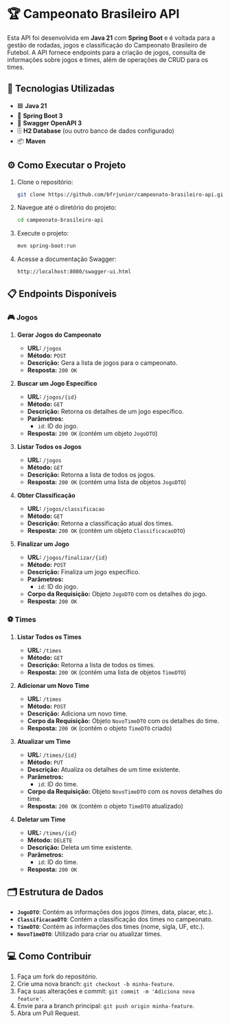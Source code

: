 # 🏆 Campeonato Brasileiro API

Esta API foi desenvolvida em **Java 21** com **Spring Boot** e é voltada para a gestão de rodadas, jogos e classificação do Campeonato Brasileiro de Futebol. A API fornece endpoints para a criação de jogos, consulta de informações sobre jogos e times, além de operações de CRUD para os times.

## 🚀 Tecnologias Utilizadas
- 🟦 **Java 21**
- 🌱 **Spring Boot 3**
- 📄 **Swagger OpenAPI 3**
- 🗄️ **H2 Database** (ou outro banco de dados configurado)
- 📦 **Maven**

## ⚙️ Como Executar o Projeto

1. Clone o repositório:
    ```bash
    git clone https://github.com/bfrjunior/campeonato-brasileiro-api.git
    ```
2. Navegue até o diretório do projeto:
    ```bash
    cd campeonato-brasileiro-api
    ```
3. Execute o projeto:
    ```bash
    mvn spring-boot:run
    ```

4. Acesse a documentação Swagger:
    ```
    http://localhost:8080/swagger-ui.html
    ```

## 📋 Endpoints Disponíveis

### 🎮 Jogos

1. **Gerar Jogos do Campeonato**
    - **URL:** `/jogos`
    - **Método:** `POST`
    - **Descrição:** Gera a lista de jogos para o campeonato.
    - **Resposta:** `200 OK`

2. **Buscar um Jogo Específico**
    - **URL:** `/jogos/{id}`
    - **Método:** `GET`
    - **Descrição:** Retorna os detalhes de um jogo específico.
    - **Parâmetros:**
      - `id`: ID do jogo.
    - **Resposta:** `200 OK` (contém um objeto `JogoDTO`)

3. **Listar Todos os Jogos**
    - **URL:** `/jogos`
    - **Método:** `GET`
    - **Descrição:** Retorna a lista de todos os jogos.
    - **Resposta:** `200 OK` (contém uma lista de objetos `JogoDTO`)

4. **Obter Classificação**
    - **URL:** `/jogos/classificacao`
    - **Método:** `GET`
    - **Descrição:** Retorna a classificação atual dos times.
    - **Resposta:** `200 OK` (contém um objeto `ClassificacaoDTO`)

5. **Finalizar um Jogo**
    - **URL:** `/jogos/finalizar/{id}`
    - **Método:** `POST`
    - **Descrição:** Finaliza um jogo específico.
    - **Parâmetros:**
      - `id`: ID do jogo.
    - **Corpo da Requisição:** Objeto `JogoDTO` com os detalhes do jogo.
    - **Resposta:** `200 OK`

### ⚽ Times

1. **Listar Todos os Times**
    - **URL:** `/times`
    - **Método:** `GET`
    - **Descrição:** Retorna a lista de todos os times.
    - **Resposta:** `200 OK` (contém uma lista de objetos `TimeDTO`)

2. **Adicionar um Novo Time**
    - **URL:** `/times`
    - **Método:** `POST`
    - **Descrição:** Adiciona um novo time.
    - **Corpo da Requisição:** Objeto `NovoTimeDTO` com os detalhes do time.
    - **Resposta:** `200 OK` (contém o objeto `TimeDTO` criado)

3. **Atualizar um Time**
    - **URL:** `/times/{id}`
    - **Método:** `PUT`
    - **Descrição:** Atualiza os detalhes de um time existente.
    - **Parâmetros:**
      - `id`: ID do time.
    - **Corpo da Requisição:** Objeto `NovoTimeDTO` com os novos detalhes do time.
    - **Resposta:** `200 OK` (contém o objeto `TimeDTO` atualizado)

4. **Deletar um Time**
    - **URL:** `/times/{id}`
    - **Método:** `DELETE`
    - **Descrição:** Deleta um time existente.
    - **Parâmetros:**
      - `id`: ID do time.
    - **Resposta:** `200 OK`

## 🗂️ Estrutura de Dados

- **`JogoDTO`**: Contém as informações dos jogos (times, data, placar, etc.).
- **`ClassificacaoDTO`**: Contém a classificação dos times no campeonato.
- **`TimeDTO`**: Contém as informações dos times (nome, sigla, UF, etc.).
- **`NovoTimeDTO`**: Utilizado para criar ou atualizar times.

## 💻 Como Contribuir

1. Faça um fork do repositório.
2. Crie uma nova branch: `git checkout -b minha-feature`.
3. Faça suas alterações e commit: `git commit -m 'Adiciona nova feature'`.
4. Envie para a branch principal: `git push origin minha-feature`.
5. Abra um Pull Request.

